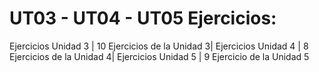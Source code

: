 # UT03 - UT04 - UT05 Ejercicios:
Ejercicios Unidad 3 |
10 Ejercicios de la Unidad 3|
Ejercicios Unidad 4 |
8 Ejercicios de la Unidad 4|
Ejercicios Unidad 5 |
9 Ejercicio de la Unidad 5

